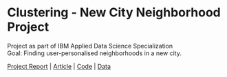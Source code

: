 <h1>Clustering - New City Neighborhood Project</h1>

Project  as part of IBM Applied Data Science Specialization<br>
Goal: Finding user-personalised neighborhoods in a new city.

<a href = 'https://docs.google.com/document/d/1IlCTmYZgrYKHxcLRApbsOsRRtqjjlEUqvlnT71n8_Uk/export?format=pdf'>Project Report</a> | <a href = 'https://www.linkedin.com/pulse/new-city-neighborhood-project-hithesh-kk/'>Article</a> | <a href = 'https://github.com/hithesh111/Coursera_Capstone/blob/master/Code.ipynb'>Code</a> | <a href = 'https://github.com/hithesh111/Coursera_Capstone/blob/master/Data.md'>Data</a>
